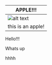 |**APPLE!!!**|
|---|
|![alt text](https://www.applesfromny.com/wp-content/uploads/2020/05/20Ounce_NYAS-Apples2.png)|
|this is an apple!|

Hello!!!

Whats up

hhhh 